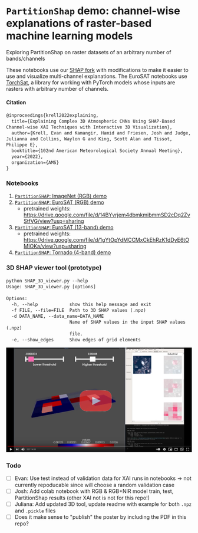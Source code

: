 # `PartitionShap` demo: channel-wise explanations of raster-based machine learning models
Exploring PartitionShap on raster datasets of an arbitrary number of bands/channels

These notebooks use our [SHAP fork](https://github.com/conrad-blucher-institute/shap) with modifications to make it easier to use and visualize multi-channel explanations. 
The EuroSAT notebooks use [TorchSat](https://github.com/sshuair/torchsat), a library for working with PyTorch models whose inputs are rasters with arbitrary number of channels. 

#### Citation

    @inproceedings{krell2022explaining,
      title={Explaining Complex 3D Atmospheric CNNs Using SHAP-Based Channel-wise XAI Techniques with Interactive 3D Visualization},
      author={Krell, Evan and Kamangir, Hamid and Friesen, Josh and Judge, Julianna and Collins, Waylon G and King, Scott Alan and Tissot, Philippe E},
      booktitle={102nd American Meteorological Society Annual Meeting},
      year={2022},
      organization={AMS}
    }

### Notebooks

1. [`PartitionSHAP`: ImageNet (RGB) demo](PartitionSHAP_ImageNet.ipynb)
2. [`PartitionSHAP`: EuroSAT (RGB) demo](PartitionSHAP_EuroSAT_RGB.ipynb)
   * pretrained weights: https://drive.google.com/file/d/14BYvrjem4dbmkmibmmSD2cDq2ZvStfVG/view?usp=sharing
3. [`PartitionSHAP`: EuroSAT (13-band) demo](PartitionSHAP_EuroSAT_13bands.ipynb)
   * pretrained weights: https://drive.google.com/file/d/1gYtOpYdMCCMxCkEhRzK1dDyE6tOMIOKa/view?usp=sharing
4. [`PartitionSHAP`: Tornado (4-band) demo](PartitionSHAP_tornado.ipynb)

### 3D SHAP viewer tool (prototype)

    python SHAP_3D_viewer.py --help
    Usage: SHAP_3D_viewer.py [options]

    Options:
      -h, --help            show this help message and exit
      -f FILE, --file=FILE  Path to 3D SHAP values (.npz)
      -d DATA_NAME, --data_name=DATA_NAME
                            Name of SHAP values in the input SHAP values (.npz)
                            file.
      -e, --show_edges      Show edges of grid elements

[<img src="play_video.png">](https://youtu.be/kNFY6ff996E)


### Todo

- [ ] Evan: Use test instead of validation data for XAI runs in notebooks -> not currently repoducable since will choose a random validation case
- [ ] Josh: Add colab notebook with RGB & RGB+NIR model train, test, PartitionShap results (other XAI not is not for this repo!)
- [ ] Juliana: Add updated 3D tool, update readme with example for both `.npz` and `.pickle` files
- [ ] Does it make sense to "publish" the poster by including the PDF in this repo?
